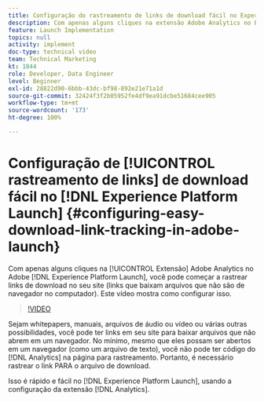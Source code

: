 ```yaml
---
title: Configuração do rastreamento de links de download fácil no Experience Platform Launch
description: Com apenas alguns cliques na extensão Adobe Analytics no Experience Platform Launch, você pode começar a rastrear links de download no seu site (links que baixam arquivos que não são de navegador no computador). Este vídeo mostra como configurar isso.
feature: Launch Implementation
topics: null
activity: implement
doc-type: technical video
team: Technical Marketing
kt: 1844
role: Developer, Data Engineer
level: Beginner
exl-id: 28822d90-6bbb-43dc-bf98-892e21e71a1d
source-git-commit: 32424f3f2b05952fe4df9ea91dcbe51684cee905
workflow-type: tm+mt
source-wordcount: '173'
ht-degree: 100%

---
```


# Configuração de [!UICONTROL rastreamento de links] de download fácil no [!DNL Experience Platform Launch] {#configuring-easy-download-link-tracking-in-adobe-launch}

Com apenas alguns cliques na [!UICONTROL Extensão] Adobe Analytics no Adobe [!DNL Experience Platform Launch], você pode começar a rastrear links de download no seu site (links que baixam arquivos que não são de navegador no computador). Este vídeo mostra como configurar isso.

>[!VIDEO](https://video.tv.adobe.com/v/25762/?quality=12)

Sejam whitepapers, manuais, arquivos de áudio ou vídeo ou várias outras possibilidades, você pode ter links em seu site para baixar arquivos que não abrem em um navegador. No mínimo, mesmo que eles possam ser abertos em um navegador (como um arquivo de texto), você não pode ter código do [!DNL Analytics] na página para rastreamento. Portanto, é necessário rastrear o link PARA o arquivo de download.

Isso é rápido e fácil no [!DNL Experience Platform Launch], usando a configuração da extensão [!DNL Analytics].
